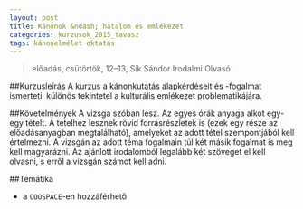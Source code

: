 ```yaml
---
layout: post
title: Kánonok &ndash; hatalom és emlékezet
categories: kurzusok_2015_tavasz
tags: kánonelmélet oktatás
---
```


> előadás, csütörtök, 12–13, Sík Sándor Irodalmi Olvasó

##Kurzusleírás
A kurzus a kánonkutatás alapkérdéseit és -fogalmat ismerteti, különös tekintetel a kulturális emlékezet problematikájára.

##Követelmények
A vizsga szóban lesz. Az egyes órák anyaga alkot egy-egy tételt. A tételhez lesznek rövid forrásrészletek is (ezek egy része az előadásanyagban megtalálható), amelyeket az adott tétel szempontjából kell értelmezni. A vizsgán az adott téma fogalmain túl két másik fogalmat is meg kell magyarázni. Az ajánlott irodalomból legalább két szöveget el kell olvasni, s erről a vizsgán számot kell adni.

##Tematika
- a `COOSPACE`-en hozzáférhető
